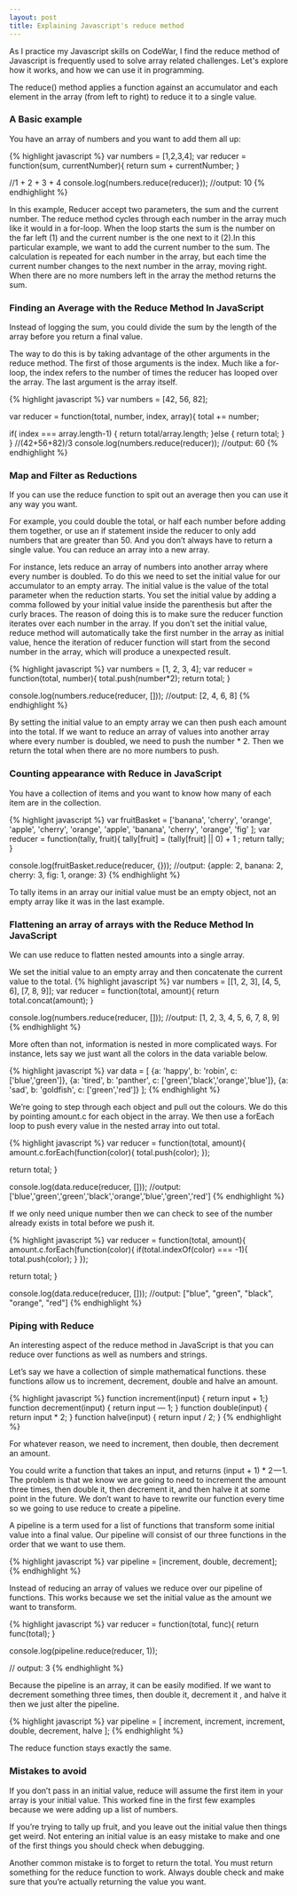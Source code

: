 ```yaml
---
layout: post
title: Explaining Javascript's reduce method
---
```


As I practice my Javascript skills on CodeWar, I find the reduce method of Javascript is frequently used to solve array related challenges. Let's explore how it works, and how we can use it in programming.

The reduce() method applies a function against an accumulator and each element in the array (from left to right) to reduce it to a single value.

### A Basic example

You have an array of numbers and you want to add them all up:

{% highlight javascript %}
var numbers = [1,2,3,4];
var reducer = function(sum, currentNumber){
    return sum + currentNumber;
}

//1 + 2 + 3 + 4
console.log(numbers.reduce(reducer));
//output: 10
{% endhighlight %}

In this example, Reducer accept two parameters, the sum and the current number. The reduce method cycles through each number in the array much like it would in a for-loop. When the loop starts the sum is the number on the far left (1) and the current number is the one next to it (2).In this particular example, we want to add the current number to the sum. The calculation is repeated for each number in the array, but each time the current number changes to the next number in the array, moving right. When there are no more numbers left in the array the method returns the sum.

### Finding an Average with the Reduce Method In JavaScript
Instead of logging the sum, you could divide the sum by the length of the array before you return a final value.

The way to do this is by taking advantage of the other arguments in the reduce method. The first of those arguments is the index. Much like a for-loop, the index refers to the number of times the reducer has looped over the array. The last argument is the array itself.

{% highlight javascript %}
var numbers = [42, 56, 82];

var reducer = function(total, number, index, array){
  total += number;

  if( index === array.length-1) {
      return total/array.length;
  }else {
      return total;
  }  
}
//(42+56+82)/3
console.log(numbers.reduce(reducer));
//output: 60
{% endhighlight %}

### Map and Filter as Reductions
If you can use the reduce function to spit out an average then you can use it any way you want.

For example, you could double the total, or half each number before adding them together, or use an if statement inside the reducer to only add numbers that are greater than 50. And you don’t always have to return a single value. You can reduce an array into a new array.

For instance, lets reduce an array of numbers into another array where every number is doubled. To do this we need to set the initial value for our accumulator to an empty array. The initial value is the value of the total parameter when the reduction starts. You set the initial value by adding a comma followed by your initial value inside the parenthesis but after the curly braces. The reason of doing this is to make sure the reducer function iterates over each number in the array. If you don't set the initial value, reduce method will automatically take the first number in the array as initial value, hence the iteration of reducer function will start from the second number in the array, which will produce a unexpected result.

{% highlight javascript %}
var numbers = [1, 2, 3, 4];
var reducer = function(total, number){
    total.push(number*2);
    return total;
}

console.log(numbers.reduce(reducer, []));
//output: [2, 4, 6, 8]
{% endhighlight %}

By setting the initial value to an empty array we can then push each amount into the total. If we want to reduce an array of values into another array where every number is doubled, we need to push the number * 2. Then we return the total when there are no more numbers to push.

### Counting appearance with Reduce in JavaScript
You have a collection of items and you want to know how many of each item are in the collection.

{% highlight javascript %}
var fruitBasket = ['banana', 'cherry', 'orange', 'apple', 'cherry', 'orange', 'apple', 'banana', 'cherry', 'orange', 'fig' ];
var reducer = function(tally, fruit){
  tally[fruit] = (tally[fruit] || 0) + 1 ;
  return tally;
}

console.log(fruitBasket.reduce(reducer, {}));
//output: {apple: 2, banana: 2, cherry: 3, fig: 1, orange: 3}
{% endhighlight %}

To tally items in an array our initial value must be an empty object, not an empty array like it was in the last example.

### Flattening an array of arrays with the Reduce Method In JavaScript​​
We can use reduce to flatten nested amounts into a single array.

We set the initial value to an empty array and then concatenate the current value to the total.
{% highlight javascript %}
var numbers = [[1, 2, 3], [4, 5, 6], [7, 8, 9]];
var reducer = function(total, amount){
    return total.concat(amount);
}

console.log(numbers.reduce(reducer, []));
//output: [1, 2, 3, 4, 5, 6, 7, 8, 9]
{% endhighlight %}

More often than not, information is nested in more complicated ways. For instance, lets say we just want all the colors in the data variable below.

{% highlight javascript %}
var data = [
  {a: 'happy', b: 'robin', c: ['blue','green']},
  {a: 'tired', b: 'panther', c: ['green','black','orange','blue']},
  {a: 'sad', b: 'goldfish', c: ['green','red']}
];
{% endhighlight %}

We’re going to step through each object and pull out the colours. We do this by pointing amount.c for each object in the array. We then use a forEach loop to push every value in the nested array into out total.

{% highlight javascript %}
var reducer = function(total, amount){
  amount.c.forEach(function(color){
    total.push(color);
  });

  return total;
}

console.log(data.reduce(reducer, []));
//output: ['blue','green','green','black','orange','blue','green','red']
{% endhighlight %}

If we only need unique number then we can check to see of the number already exists in total before we push it.

{% highlight javascript %}
var reducer = function(total, amount){
  amount.c.forEach(function(color){
    if(total.indexOf(color) === -1){
        total.push(color);
    }
  });

  return total;
}

console.log(data.reduce(reducer, []));
//output: ["blue", "green", "black", "orange", "red"]
{% endhighlight %}

### Piping with Reduce
An interesting aspect of the reduce method in JavaScript is that you can reduce over functions as well as numbers and strings.

Let’s say we have a collection of simple mathematical functions. these functions allow us to increment, decrement, double and halve an amount.

{% highlight javascript %}
function increment(input) { return input + 1;}
function decrement(input) { return input — 1; }
function double(input) { return input * 2; }
function halve(input) { return input / 2; }
{% endhighlight %}

For whatever reason, we need to increment, then double, then decrement an amount.

You could write a function that takes an input, and returns (input + 1) * 2 — 1. The problem is that we know we are going to need to increment the amount three times, then double it, then decrement it, and then halve it at some point in the future. We don’t want to have to rewrite our function every time so we going to use reduce to create a pipeline.

A pipeline is a term used for a list of functions that transform some initial value into a final value. Our pipeline will consist of our three functions in the order that we want to use them.

{% highlight javascript %}
var pipeline = [increment, double, decrement];
{% endhighlight %}

Instead of reducing an array of values we reduce over our pipeline of functions. This works because we set the initial value as the amount we want to transform.

{% highlight javascript %}
var reducer = function(total, func){
    return func(total);
}

console.log(pipeline.reduce(reducer, 1));

// output: 3
{% endhighlight %}

Because the pipeline is an array, it can be easily modified. If we want to decrement something three times, then double it, decrement it , and halve it then we just alter the pipeline.

{% highlight javascript %}
var pipeline = [
  increment,
  increment,
  increment,
  double,
  decrement,
  halve
];
{% endhighlight %}

The reduce function stays exactly the same.

### Mistakes to avoid
If you don’t pass in an initial value, reduce will assume the first item in your array is your initial value. This worked fine in the first few examples because we were adding up a list of numbers.

If you’re trying to tally up fruit, and you leave out the initial value then things get weird. Not entering an initial value is an easy mistake to make and one of the first things you should check when debugging.

Another common mistake is to forget to return the total. You must return something for the reduce function to work. Always double check and make sure that you’re actually returning the value you want.
